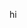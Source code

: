 hi

<!---
0xeugen/0xeugen is a ✨ special ✨ repository because its `README.md` (this file) appears on your GitHub profile.
You can click the Preview link to take a look at your changes.
--->
